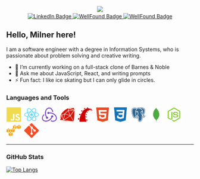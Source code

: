 <!-- ### Hello, Milner here! -->
<!-- # -->
<!--
**milner-chen/milner-chen** is a ✨ _special_ ✨ repository because its `README.md` (this file) appears on your GitHub profile.

Here are some ideas to get you started:

- 🔭 I’m currently working on a clone
- 🌱 I’m currently learning ...
- 👯 I’m looking to collaborate on ...
- 🤔 I’m looking for help with ...
- 💬 Ask me about ...
- 📫 How to reach me: ...
- 😄 Pronouns: ...
- ⚡ Fun fact: ...
-->

<div id="header" align="center">
  <img src="https://media.giphy.com/media/2IudUHdI075HL02Pkk/giphy.gif" width="150" />
  
  <div id="badges">
    <a target="_blank" href="https://www.linkedin.com/in/milner-chen-841330216/">
      <img src="https://img.shields.io/badge/LinkedIn-blue?style=for-the-badge&logo=linkedin&logoColor=white" alt="LinkedIn Badge"/>
    </a>
    <a target="_blank" href="https://wellfound.com/u/milner-chen">
      <img src="https://img.shields.io/badge/wellfound-white?style=for-the-badge&logo=AngelList&logoColor=black" alt="WellFound Badge"/>
    </a>
     <a target="_blank" href="https://milnerchen.com/">
      <img src="https://img.shields.io/badge/portfolio-coral?style=for-the-badge&logo=Portfolio&logoColor=white" alt="WellFound Badge"/>
    </a>
  </div>
<!--   <img src="https://komarev.com/ghpvc/?username=milner-chen&style=flat-square&color=blue" alt=""/> -->
<!--   <h1>
  hey there
    <img src="https://media.giphy.com/media/hvRJCLFzcasrR4ia7z/giphy.gif" width="30px"/>
  </h1> -->
</div>

<div align="center">
<!--   <img src="https://media.giphy.com/media/2IudUHdI075HL02Pkk/giphy.gif" width="600" height="300"/> -->
</div>
<!-- --- -->

<!-- ### About Me -->
<h2>
Hello, Milner here!
 </h2>
 I am a software engineer with a degree in Information Systems, who is passionate about problem solving and creative writing.
<!-- I am a Software Developer who enjoys both the logical and narrative elements of web development. -->

- 🔭 I’m currently working on a full-stack clone of Barnes & Noble
- 💬 Ask me about JavaScript, React, and writing prompts
- ⚡ Fun fact: I like ice skating but I can only glide in circles.

### Languages and Tools

<div>
  <img src="https://github.com/devicons/devicon/blob/master/icons/javascript/javascript-plain.svg" title="JavaScript" alt="JavaScript" width="40" height="40"/>&nbsp;
  <img src="https://github.com/devicons/devicon/blob/master/icons/react/react-original.svg" title="React" alt="React" width="40" height="40"/>&nbsp;
  <img src="https://github.com/devicons/devicon/blob/master/icons/redux/redux-original.svg" title="Redux" alt="Redux " width="40" height="40"/>&nbsp;
  <img src="https://github.com/devicons/devicon/blob/master/icons/ruby/ruby-plain.svg" title="Ruby" alt="Ruby" width="40" height="40"/>&nbsp;
  <img src="https://github.com/devicons/devicon/blob/master/icons/rails/rails-plain.svg" title="Rails" alt="Rails" width="40" height="40"/>&nbsp;
  <img src="https://github.com/devicons/devicon/blob/master/icons/html5/html5-plain.svg"  title="HTML5" alt="HTML5" width="40" height="40"/>&nbsp;
  <img src="https://github.com/devicons/devicon/blob/master/icons/css3/css3-plain.svg"  title="CSS3" alt="CSS" width="40" height="40"/>&nbsp;
  <img src="https://github.com/devicons/devicon/blob/master/icons/postgresql/postgresql-plain.svg"  title="Postgresql" alt="Postgresql" width="40" height="40"/>&nbsp;
  <img src="https://github.com/devicons/devicon/blob/master/icons/mongodb/mongodb-plain.svg"  title="mongoDB" alt="mongoDB" width="40" height="40"/>&nbsp;
  <img src="https://github.com/devicons/devicon/blob/master/icons/nodejs/nodejs-original.svg" title="NodeJS" alt="NodeJS" width="40" height="40"/>&nbsp;
  <img src="https://github.com/devicons/devicon/blob/master/icons/amazonwebservices/amazonwebservices-original.svg" title="AWS" alt="AWS" width="40" height="40"/>&nbsp;
  <img src="https://github.com/devicons/devicon/blob/master/icons/git/git-original.svg" title="Git" **alt="Git" width="40" height="40"/>&nbsp;
</div>

---

### GitHub Stats
<!-- [![Milner's GitHub stats](https://github-readme-stats.vercel.app/api?username=milner-chen&theme=calm&show_icons=true)](https://github.com/milner-chen/github-readme-stats) -->
[![Top Langs](https://github-readme-stats.vercel.app/api/top-langs/?username=milner-chen&layout=compact&theme=calm)](https://github.com/anuraghazra/github-readme-stats)
